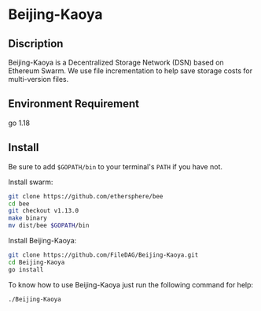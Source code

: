 # Beijing-Kaoya


## Discription
Beijing-Kaoya is a Decentralized Storage Network (DSN) based on Ethereum Swarm. We use file incrementation to help save storage costs for multi-version files.

## Environment Requirement

go 1.18

## Install

Be sure to add `$GOPATH/bin` to your terminal's `PATH` if you have not.

Install swarm:
```sh
git clone https://github.com/ethersphere/bee
cd bee
git checkout v1.13.0
make binary
mv dist/bee $GOPATH/bin
```

Install Beijing-Kaoya:
```sh
git clone https://github.com/FileDAG/Beijing-Kaoya.git
cd Beijing-Kaoya
go install
```

To know how to use Beijing-Kaoya just run the following command for help:
```bash
./Beijing-Kaoya
```

